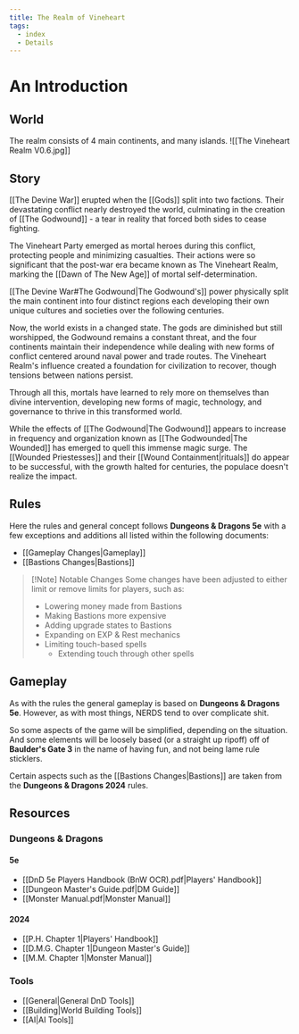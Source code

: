 ```yaml
---
title: The Realm of Vineheart
tags:
  - index
  - Details
---
```


# An Introduction

## World

The realm consists of 4 main continents, and many islands.
![[The Vineheart Realm V0.6.jpg]]


## Story

[[The Devine War]] erupted when the [[Gods]] split into two factions. Their devastating conflict nearly destroyed the world, culminating in the creation of [[The Godwound]] - a tear in reality that forced both sides to cease fighting.

The Vineheart Party emerged as mortal heroes during this conflict, protecting people and minimizing casualties. Their actions were so significant that the post-war era became known as The Vineheart Realm, marking the [[Dawn of The New Age]] of mortal self-determination.

[[The Devine War#The Godwound|The Godwound's]] power physically split the main continent into four distinct regions each developing their own unique cultures and societies over the following centuries.

Now, the world exists in a changed state. The gods are diminished but still worshipped, the Godwound remains a constant threat, and the four continents maintain their independence while dealing with new forms of conflict centered around naval power and trade routes. The Vineheart Realm's influence created a foundation for civilization to recover, though tensions between nations persist.

Through all this, mortals have learned to rely more on themselves than divine intervention, developing new forms of magic, technology, and governance to thrive in this transformed world.

While the effects of [[The Godwound|The Godwound]] appears to increase in frequency and organization known as [[The Godwounded|The Wounded]] has emerged to quell this immense magic surge. The [[Wounded Priestesses]] and their [[Wound Containment|rituals]] do appear to be successful, with the growth halted for centuries, the populace doesn't realize the impact.


## Rules
Here the rules and general concept follows **Dungeons & Dragons 5e** with a few exceptions and additions all listed within the following documents:
- [[Gameplay Changes|Gameplay]] 
- [[Bastions Changes|Bastions]]

> [!Note] Notable Changes
> Some changes have been adjusted to either limit or remove limits for players, such as:
>- Lowering money made from Bastions
>- Making Bastions more expensive
>- Adding upgrade states to Bastions
>- Expanding on EXP & Rest mechanics
>- Limiting touch-based spells
>	- Extending touch through other spells


## Gameplay

As with the rules the general gameplay is based on **Dungeons & Dragons 5e**. However, as with most things, NERDS tend to over complicate shit.

So some aspects of the game will be simplified, depending on the situation. And some elements will be loosely based (or a straight up ripoff) off of **Baulder's Gate 3** in the name of having fun, and not being lame rule sticklers.

Certain aspects such as the [[Bastions Changes|Bastions]] are taken from the **Dungeons & Dragons 2024** rules.


## Resources

### Dungeons & Dragons

#### 5e
- [[DnD 5e Players Handbook (BnW OCR).pdf|Players' Handbook]]
- [[Dungeon Master's Guide.pdf|DM Guide]]
- [[Monster Manual.pdf|Monster Manual]]

#### 2024
- [[P.H. Chapter 1|Players' Handbook]]
- [[D.M.G. Chapter 1|Dungeon Master's Guide]]
- [[M.M. Chapter 1|Monster Manual]]

### Tools

- [[General|General DnD Tools]]
- [[Building|World Building Tools]]
- [[AI|AI Tools]]
